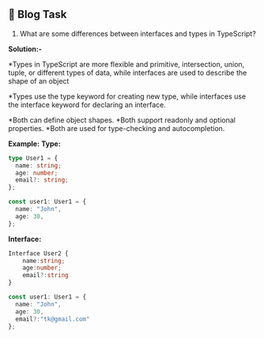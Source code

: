 ## 🎯 Blog Task

1. What are some differences between interfaces and types in TypeScript?

**Solution:-**

\*Types in TypeScript are more flexible and primitive, intersection, union, tuple, or different types of data, while interfaces are used to describe the shape of an object

\*Types use the type keyword for creating new type, while interfaces use the interface keyword for declaring an interface.

\*Both can define object shapes.
\*Both support readonly and optional properties.
\*Both are used for type-checking and autocompletion.

**Example:**
**Type:**

```ts
type User1 = {
  name: string;
  age: number;
  email?: string;
};

const user1: User1 = {
  name: "John",
  age: 30,
};
```

**Interface:**

```ts
Interface User2 {
    name:string;
    age:number;
    email?:string
}

const user1: User1 = {
  name: "John",
  age: 30,
  email?:"tk@gmail.com"
};
```
